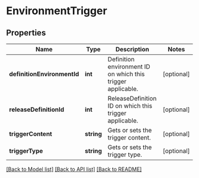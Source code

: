 # EnvironmentTrigger

## Properties
Name | Type | Description | Notes
------------ | ------------- | ------------- | -------------
**definitionEnvironmentId** | **int** | Definition environment ID on which this trigger applicable. | [optional] 
**releaseDefinitionId** | **int** | ReleaseDefinition ID on which this trigger applicable. | [optional] 
**triggerContent** | **string** | Gets or sets the trigger content. | [optional] 
**triggerType** | **string** | Gets or sets the trigger type. | [optional] 

[[Back to Model list]](../README.md#documentation-for-models) [[Back to API list]](../README.md#documentation-for-api-endpoints) [[Back to README]](../README.md)


